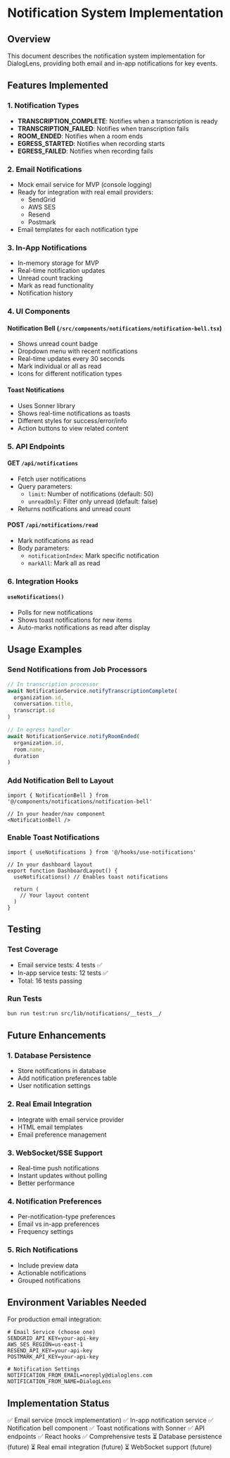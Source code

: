 # Notification System Implementation

## Overview
This document describes the notification system implementation for DialogLens, providing both email and in-app notifications for key events.

## Features Implemented

### 1. Notification Types
- **TRANSCRIPTION_COMPLETE**: Notifies when a transcription is ready
- **TRANSCRIPTION_FAILED**: Notifies when transcription fails
- **ROOM_ENDED**: Notifies when a room ends
- **EGRESS_STARTED**: Notifies when recording starts
- **EGRESS_FAILED**: Notifies when recording fails

### 2. Email Notifications
- Mock email service for MVP (console logging)
- Ready for integration with real email providers:
  - SendGrid
  - AWS SES
  - Resend
  - Postmark
- Email templates for each notification type

### 3. In-App Notifications
- In-memory storage for MVP
- Real-time notification updates
- Unread count tracking
- Mark as read functionality
- Notification history

### 4. UI Components

#### Notification Bell (`/src/components/notifications/notification-bell.tsx`)
- Shows unread count badge
- Dropdown menu with recent notifications
- Real-time updates every 30 seconds
- Mark individual or all as read
- Icons for different notification types

#### Toast Notifications
- Uses Sonner library
- Shows real-time notifications as toasts
- Different styles for success/error/info
- Action buttons to view related content

### 5. API Endpoints

#### GET `/api/notifications`
- Fetch user notifications
- Query parameters:
  - `limit`: Number of notifications (default: 50)
  - `unreadOnly`: Filter only unread (default: false)
- Returns notifications and unread count

#### POST `/api/notifications/read`
- Mark notifications as read
- Body parameters:
  - `notificationIndex`: Mark specific notification
  - `markAll`: Mark all as read

### 6. Integration Hooks

#### `useNotifications()`
- Polls for new notifications
- Shows toast notifications for new items
- Auto-marks notifications as read after display

## Usage Examples

### Send Notifications from Job Processors

```typescript
// In transcription processor
await NotificationService.notifyTranscriptionComplete(
  organization.id,
  conversation.title,
  transcript.id
)

// In egress handler
await NotificationService.notifyRoomEnded(
  organization.id,
  room.name,
  duration
)
```

### Add Notification Bell to Layout

```tsx
import { NotificationBell } from '@/components/notifications/notification-bell'

// In your header/nav component
<NotificationBell />
```

### Enable Toast Notifications

```tsx
import { useNotifications } from '@/hooks/use-notifications'

// In your dashboard layout
export function DashboardLayout() {
  useNotifications() // Enables toast notifications
  
  return (
    // Your layout content
  )
}
```

## Testing

### Test Coverage
- Email service tests: 4 tests ✅
- In-app service tests: 12 tests ✅
- Total: 16 tests passing

### Run Tests
```bash
bun run test:run src/lib/notifications/__tests__/
```

## Future Enhancements

### 1. Database Persistence
- Store notifications in database
- Add notification preferences table
- User notification settings

### 2. Real Email Integration
- Integrate with email service provider
- HTML email templates
- Email preference management

### 3. WebSocket/SSE Support
- Real-time push notifications
- Instant updates without polling
- Better performance

### 4. Notification Preferences
- Per-notification-type preferences
- Email vs in-app preferences
- Frequency settings

### 5. Rich Notifications
- Include preview data
- Actionable notifications
- Grouped notifications

## Environment Variables Needed

For production email integration:
```env
# Email Service (choose one)
SENDGRID_API_KEY=your-api-key
AWS_SES_REGION=us-east-1
RESEND_API_KEY=your-api-key
POSTMARK_API_KEY=your-api-key

# Notification Settings
NOTIFICATION_FROM_EMAIL=noreply@dialoglens.com
NOTIFICATION_FROM_NAME=DialogLens
```

## Implementation Status
✅ Email service (mock implementation)
✅ In-app notification service
✅ Notification bell component
✅ Toast notifications with Sonner
✅ API endpoints
✅ React hooks
✅ Comprehensive tests
⏳ Database persistence (future)
⏳ Real email integration (future)
⏳ WebSocket support (future)